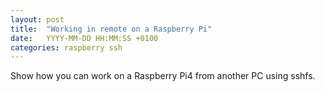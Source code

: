 ```yaml
---
layout: post
title:  "Working in remote on a Raspberry Pi"
date:   YYYY-MM-DD HH:MM:SS +0100
categories: raspberry ssh
---
```


Show how you can work on a Raspberry Pi4 from another PC using sshfs.
